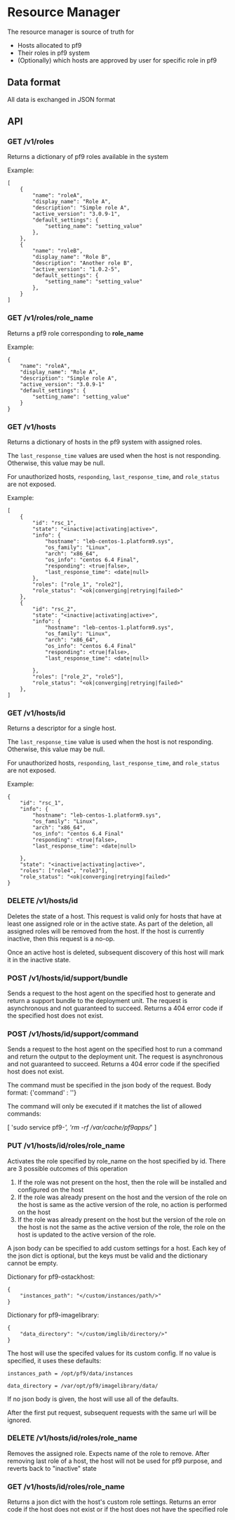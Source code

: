 # Resource Manager #

The resource manager is source of truth for
- Hosts allocated to pf9
- Their roles in pf9 system
- (Optionally) which hosts are approved by user for specific role in pf9

## Data format ##

All data is exchanged in JSON format


## API ##

### GET /v1/roles ###

Returns a dictionary of pf9 roles available in the system

Example:
```
[
    {
        "name": "roleA",
        "display_name": "Role A",
        "description": "Simple role A",
        "active_version": "3.0.9-1",
        "default_settings": {
            "setting_name": "setting_value"
        },
    },
    {
        "name": "roleB",
        "display_name": "Role B",
        "description": "Another role B",
        "active_version": "1.0.2-5",
        "default_settings": {
            "setting_name": "setting_value"
        },
    }
]
```
### GET /v1/roles/__role_name__ ###

Returns a pf9 role corresponding to __role_name__

Example:
```
{
    "name": "roleA",
    "display_name": "Role A",
    "description": "Simple role A",
    "active_version": "3.0.9-1"
    "default_settings": {
        "setting_name": "setting_value"
    }
}
```

### GET /v1/hosts ##

Returns a dictionary of hosts in the pf9 system with assigned roles.

The `last_response_time` values are used when the host is not responding.
Otherwise, this value may be null.

For unauthorized hosts, `responding`, `last_response_time`, and `role_status`
are not exposed.

Example:
```
[
    {
        "id": "rsc_1",
        "state": "<inactive|activating|active>",
        "info": {
            "hostname": "leb-centos-1.platform9.sys",
            "os_family": "Linux",
            "arch": "x86_64",
            "os_info": "centos 6.4 Final",
            "responding": <true|false>,
            "last_response_time": <date|null>
        },
        "roles": ["role_1", "role2"],
        "role_status": "<ok|converging|retrying|failed>"
    },
    {
        "id": "rsc_2",
        "state": "<inactive|activating|active>",
        "info": {
            "hostname": "leb-centos-1.platform9.sys",
            "os_family": "Linux",
            "arch": "x86_64",
            "os_info": "centos 6.4 Final"
            "responding": <true|false>,
            "last_response_time": <date|null>

        },
        "roles": ["role_2", "role5"],
        "role_status": "<ok|converging|retrying|failed>"
    },
]
```
### GET /v1/hosts/__id__ ###

Returns a descriptor for a single host.

The `last_response_time` value is used when the host is not responding.
Otherwise, this value may be null.

For unauthorized hosts, `responding`, `last_response_time`, and `role_status`
are not exposed.

Example:
```
{
    "id": "rsc_1",
    "info": {
        "hostname": "leb-centos-1.platform9.sys",
        "os_family": "Linux",
        "arch": "x86_64",
        "os_info": "centos 6.4 Final"
        "responding": <true|false>,
        "last_response_time": <date|null>

    },
    "state": "<inactive|activating|active>",
    "roles": ["role4", "role3"],
    "role_status": "<ok|converging|retrying|failed>"
}
```

### DELETE /v1/hosts/__id__ ###

Deletes the state of a host. This request is valid only for hosts that have
at least one assigned role or in the active state. As part of the deletion,
all assigned roles will be removed from the host. If the host is currently
inactive, then this request is a no-op.

Once an active host is deleted, subsequent discovery of this host will mark it
in the inactive state.

### POST /v1/hosts/__id__/support/bundle ###

Sends a request to the host agent on the specified host to generate and return a
support bundle to the deployment unit. The request is asynchronous and not
guaranteed to succeed.
Returns a 404 error code if the specified host does not exist.

### POST /v1/hosts/__id__/support/command ###

Sends a request to the host agent on the specified host to run a command
and return the output to the deployment unit. The request is asynchronous and not
guaranteed to succeed.
Returns a 404 error code if the specified host does not exist.

The command must be specified in the json body of the request.
Body format:
        {'command' : '<command to run>'}

The command will only be executed if it matches the list of allowed
commands:

[
   'sudo service pf9-*',
   'rm -rf /var/cache/pf9apps/*'
]

### PUT /v1/hosts/__id__/roles/__role_name__ ###

Activates the role specified by role_name on the host specified by id. There are 3 possible
outcomes of this operation
1. If the role was not present on the host, then the role will be installed and configured
on the host
2. If the role was already present on the host and the version of the role on the host
is same as the active version of the role, no action is performed on the host
3. If the role was already present on the host but the version of the role on the host
is not the same as the active version of the role, the role on the host is updated to the
active version of the role.

A json body can be specified to add custom settings for a host.
Each key of the json dict is optional, but the keys must be valid and the
dictionary cannot be empty.

Dictionary for pf9-ostackhost:
```
{
    "instances_path": "</custom/instances/path/>"
}
```

Dictionary for pf9-imagelibrary:
```
{
    "data_directory": "</custom/imglib/directory/>"
}
```

The host will use the specifed values for its custom config.
If no value is specified, it uses these defaults:

```
instances_path = /opt/pf9/data/instances
```

```
data_directory = /var/opt/pf9/imagelibrary/data/
```

If no json body is given, the host will use all of the defaults.

After the first put request, subsequent requests with the same url will be
ignored.

### DELETE /v1/hosts/__id__/roles/__role_name__ ###

Removes the assigned role. Expects name of the role to remove. After removing
last role of a host, the host will not be used for pf9 purpose,
and reverts back to "inactive" state


### GET /v1/hosts/__id__/roles/__role_name__ ###
Returns a json dict with the host's custom role settings.
Returns an error code if the host does not exist or if the host does not have
the specified role


